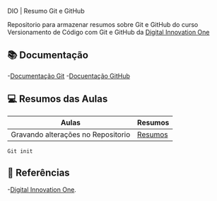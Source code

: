
DIO | Resumo Git e GitHub

Repositorio para armazenar resumos sobre Git e GitHub do curso Versionamento de Código com Git e GitHub da [Digital Innovation One](https://dio.me/)

## 📚 Documentação
-[Documentação Git](https://git-scm.com/doc)
-[Docuentação GitHub](https://docs-github.com)

## 💻 Resumos das Aulas

| Aulas | Resumos |
|-------|---------|
| Gravando alterações no Repositorio | [Resumos]()

```
Git init
```

## 🔎 Referências

-[Digital Innovation One]().
